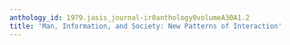 ```yaml
---
anthology_id: 1979.jasis_journal-ir0anthology0volumeA30A1.2
title: 'Man, Information, and Society: New Patterns of Interaction'
---
```

